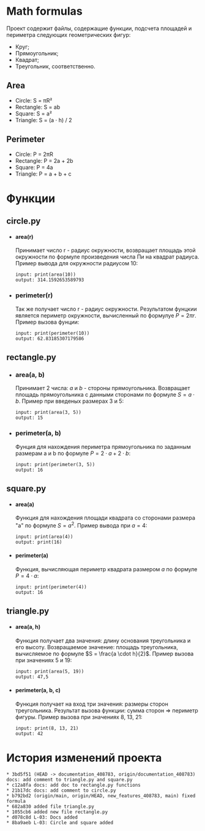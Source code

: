 # Math formulas
Проект содержит файлы, содержащие функции, подсчета площадей и периметра следующих геометрических фигур:

- Круг;
- Прямоугольник;
- Квадрат;
- Треугольник, соответственно.

## Area
- Circle: S = πR²
- Rectangle: S = ab
- Square: S = a²
- Triangle: S = (a $\cdot$ h) / 2

## Perimeter
- Circle: P = 2πR
- Rectangle: P = 2a + 2b
- Square: P = 4a
- Triangle: P = a + b + c

# Функции
## circle.py
  - #### area(r)
    Принимает число r - радиус окружности, возвращает площадь этой окружности по формуле произведения числа Пи на квадрат радиуса. Пример вывода для окружности радиусом 10:

    ```
    input: print(area(10))
    output: 314.1592653589793
    ```
  - ### perimeter(r)
    Так же получает число r - радиус окружности. Результатом фунцкии является периметр окружности, вычисленный по формулуе $P = 2πr$. Пример вызова фунции:

    ```
    input: print(perimeter(10))
    output: 62.83185307179586
    ```

## rectangle.py
  - ### area(a, b)
    Принимает 2 числа: $a$ и $b$ - стороны прямоугольника. Возвращает площадь прямоугольника с данными сторонами по формуле $S = a \cdot b$. Пример при введеных размерах 3 и 5:

    ```
    input: print(area(3, 5))
    output: 15
    ```
  - ### perimeter(a, b)
    Фунция для нахождения периметра прямоугольника по заданным размерам a и b по формуле $P = 2 \cdot a + 2 \cdot b$:
    ```
    input: print(perimeter(3, 5))
    output: 16
    ```
## square.py
  - #### area(a)
    Функция для нахождения площади квадрата со сторонами размера "a" по формуле $S = a^2$. Пример вывода при $a = 4$:
    ```
    input: print(area(4))
    output: print(16)
    ```
  - #### perimeter(a)
    Функция, вычисляющая периметр квадрата размером $a$ по формуле $P = 4 \cdot a$:
    ```
    input: print(perimeter(4))
    output: 16
    ```

## triangle.py
  - #### area(a, h)
    Функция получает два значения: длину основания треугольника и его высоту. Возвращаемое значение: площадь треугольника, вычисляемое по формуле $S = \frac{a \cdot h}{2}$. Пример вызова при значениях 5 и 19:
    ```
    input: print(area(5, 19))
    output: 47,5
    ```
  - #### perimeter(a, b, c)
    Функция получает на вход три значения: размеры сторон треугольника. Результат вызова функции: сумма сторон $\Rightarrow$ периметр фигуры. Пример вызова при значениях 8, 13, 21:
    ```
    input: print(8, 13, 21)
    output: 42
    ```

# История изменений проекта
```
* 3bd5f51 (HEAD -> documentation_408783, origin/documentation_408783) docs: add comment to triangle.py and square.py
* c12a8fa docs: add doc to rectangle.py functions
* 21b17dc docs: add comment to circle.py
* b792bd2 (origin/main, origin/HEAD, new_features_408783, main) fixed formula
* 682a830 added file triangle.py
* 1055cb6 added new file rectangle.py
* d078c8d L-03: Docs added
* 8ba9aeb L-03: Circle and square added
```